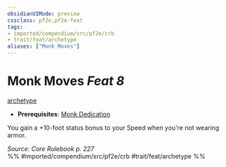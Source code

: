 ```yaml
---
obsidianUIMode: preview
cssclass: pf2e,pf2e-feat
tags:
- imported/compendium/src/pf2e/crb
- trait/feat/archetype
aliases: ["Monk Moves"]
---
```

# Monk Moves  *Feat 8*  
[archetype](archetype.md)  

- **Prerequisites**: [Monk Dedication](monk-dedication.md)

You gain a +10-foot status bonus to your Speed when you're not wearing armor.

*Source: Core Rulebook p. 227*  
%% #imported/compendium/src/pf2e/crb #trait/feat/archetype %%